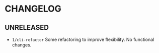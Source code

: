 # CHANGELOG

## UNRELEASED

- `1/cli-refactor` Some refactoring to improve flexibility. No functional changes.